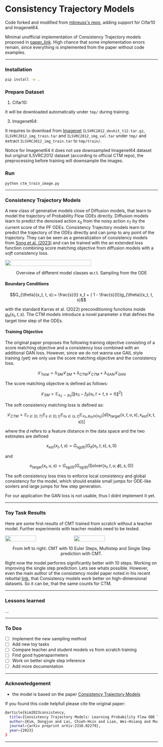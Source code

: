 # Consistency Trajectory Models

Code forked and modified from [mbreuss's repo](https://github.com/mbreuss/consistency_trajectory_models_toy_task), adding support for Cifar10 and Imagenet64.


Minimal unofficial implementation of Consistency Trajectory models proposed in [paper_link](https://openreview.net/attachment?id=ymjI8feDTD&name=pdf). High chance that some implementation errors remain, since everything is implemented from the paper without code examples. 

---

### Installation

```bash
pip install -e .
```

### Prepare Dataset

1. Cifar10:

It will be downloaded automatically under `tmp/` during training.

3. Imagenet64:

It requires to download from [Imagenet](https://www.image-net.org/) `ILSVRC2012_devkit_t12.tar.gz`, `ILSVRC2012_img_train.tar` and `ILSVRC2012_img_val.tar` under `tmp/` and extract `ILSVRC2012_img_train.tar` to `tmp/train/`.

Notice for Imagenet64 it does not use downsampled Imagenet64 dataset but original ILSVRC2012 dataset (according to official CTM repo), the preprocessing before training will downsample the images.

### Run
```
python ctm_train_image.py
```


---

### Consistency Trajectory Models
A new class of generative models close of Diffusion models, that learn to model the trajectory of Probability Flow ODEs directly. Diffusion models learn to predict the denoised action $x_0$ from the noisy action $x_T$ by the current score of the PF ODEs. Consistency Trajectory models learn to predict the trajectory of the ODEs directly and can jump to any point of the trajectory. 
They can be seen as a generalization of consistency models from [Song et al. (2023)](https://arxiv.org/pdf/2303.01469.pdf) and can be trained with the an extended loss function combining score matching objective from diffusion models with a _soft_ consistency loss.

<div style="display:flex">
  <img src="./images/Figure_2_CTM.png" width="75%" />
</div>
<p style="text-align:center"> Overview of different model classes w.r.t. Sampling from the ODE</p>


#### Boundary Conditions

```math
G_{\theta}(x_t, t, s):= \frac{s}{t} x_t + ( 1 - \frac{s}{t})g_{\theta}(x_t, t, s)
```
with the standard Karras et al. (2022) preconditioning functions inside $g_{\theta}(x_t, t, s)$.
The CTM models introduce a novel parameter $s$ that defines the target time step of the ODEs. 


#### Training Objective

The original paper proposes the following training objective consisting of a score matching objective and a consistency loss combined with an additional GAN loss. 
However, since we do not wanna use GAIL style training (yet) we only use the score matching objective and the consistency loss.

```math
\mathcal{L}_{\text{Total}} = \lambda_{\text{SM}} \mathcal{L}_{SM} +\lambda_{\text{CTM}} \mathcal{L}_{CTM} + \lambda_{\text{GAN}} \mathcal{L}_{GAN}
```

The score matching objective is defined as follows:

```math
\mathcal{L}_{SM} = \mathbb{E}_{x_0 \sim p_0} \left[ \left\| x_0 - f_{\theta}(x_t, t=t, s=t) \right\|^2 \right]
```

The soft consistency matching loss is defined as:
```math
\mathcal{L}_{CTM} = \mathbb{E}_{t \in [0, T]}\mathbb{E}_{s \in [0, t]} \mathbb{E}_{tu \in (s, t]} \mathbb{E}_{x_0, p_{0t}(x|x_0)} \left[ d(x_{\text{target}}(x,t,u,s), x_{\text{est}}(x,t,s)) \right]
```
where the $d$ refers to a feature distance in the data space and the two estimates are defined
```math
x_{\text{est}}(x_t, t, s) = G_{\text{sg}(\theta)}(G_{\theta}(x_t, t, s), s, 0)
```
and
```math
x_{\text{target}}(x_t, u, s) = G_{\text{sg}(\theta)}(G_{\text{sg}(\theta)}(\text{Solver}(x_t, t, u;\phi), s, 0))
```
The soft consistency loss tries to enforce local consistency and global consistency for the model, which should enable small jumps for ODE-like sovlers and large jumps for few step generation.

For our application the GAN loss is not usable, thus I didnt implement it yet. 


---


### Toy Task Results 

Here are some first results of CMT trained from scratch without a teacher model. Further experiments with teacher models need to be tested. 

<div style="display:flex">
  <img src="./images/cm_euler_epochs_2000.png" width="45%" />
  <img src="./images/cm_onestep_epochs_2000.png" width="45%" />
</div>
<p style="text-align:center">From left to right: CMT with 10 Euler Steps, Multistep and Single Step prediction with CMT.</p>


Right now the model performs significantly better with 10 steps. Working on improving the single step prediction. Lets see whats possible. However, even the main author of the consistency model paper noted in his recent rebuttal [link](https://openreview.net/forum?id=WNzy9bRDvG), that Consistency models work better on high-dimensional datasets. So it can be, that the same counts for CTM. 


--- 


### Lessons learned

...

---

### To Dos

 - [ ] Implement the new sampling method
 - [ ] Add new toy tasks
 - [ ] Compare teacher and student models vs from scratch training
 - [ ] Find good hyperaparmeters
 - [ ] Work on better single step inference
 - [ ] Add more documentation

---

### Acknowledgement

- the model is based on the paper [Consistency Trajectory Models]([https://openreview.net/attachment?id=ymjI8feDTD&name=pdf](https://arxiv.org/pdf/2310.02279.pdf)https://arxiv.org/pdf/2310.02279.pdf) 

If you found this code helpfull please cite the original paper:

```bash
@article{kim2023consistency,
  title={Consistency Trajectory Models: Learning Probability Flow ODE Trajectory of Diffusion},
  author={Kim, Dongjun and Lai, Chieh-Hsin and Liao, Wei-Hsiang and Murata, Naoki and Takida, Yuhta and Uesaka, Toshimitsu and He, Yutong and Mitsufuji, Yuki and Ermon, Stefano},
  journal={arXiv preprint arXiv:2310.02279},
  year={2023}
}

```

---
